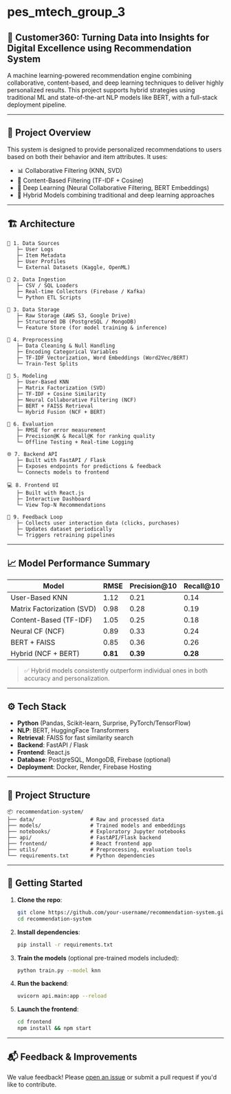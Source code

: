 # pes_mtech_group_3
 
## 🔮 Customer360: Turning Data into Insights for Digital Excellence using Recommendation System

A machine learning-powered recommendation engine combining collaborative, content-based, and deep learning techniques to deliver highly personalized results. This project supports hybrid strategies using traditional ML and state-of-the-art NLP models like BERT, with a full-stack deployment pipeline.

---

## 📌 Project Overview

This system is designed to provide personalized recommendations to users based on both their behavior and item attributes. It uses:

- 📊 Collaborative Filtering (KNN, SVD)
- 🧾 Content-Based Filtering (TF-IDF + Cosine)
- 🧠 Deep Learning (Neural Collaborative Filtering, BERT Embeddings)
- 🔄 Hybrid Models combining traditional and deep learning approaches

---

## 🏗 Architecture

```
📂 1. Data Sources
   ├─ User Logs
   ├─ Item Metadata
   ├─ User Profiles
   └─ External Datasets (Kaggle, OpenML)

🔄 2. Data Ingestion
   ├─ CSV / SQL Loaders
   ├─ Real-time Collectors (Firebase / Kafka)
   └─ Python ETL Scripts

💾 3. Data Storage
   ├─ Raw Storage (AWS S3, Google Drive)
   ├─ Structured DB (PostgreSQL / MongoDB)
   └─ Feature Store (for model training & inference)

🧹 4. Preprocessing
   ├─ Data Cleaning & Null Handling
   ├─ Encoding Categorical Variables
   ├─ TF-IDF Vectorization, Word Embeddings (Word2Vec/BERT)
   └─ Train-Test Splits

🧠 5. Modeling
   ├─ User-Based KNN
   ├─ Matrix Factorization (SVD)
   ├─ TF-IDF + Cosine Similarity
   ├─ Neural Collaborative Filtering (NCF)
   ├─ BERT + FAISS Retrieval
   └─ Hybrid Fusion (NCF + BERT)

🧪 6. Evaluation
   ├─ RMSE for error measurement
   ├─ Precision@K & Recall@K for ranking quality
   └─ Offline Testing + Real-time Logging

🌐 7. Backend API
   ├─ Built with FastAPI / Flask
   ├─ Exposes endpoints for predictions & feedback
   └─ Connects models to frontend

💻 8. Frontend UI
   ├─ Built with React.js
   ├─ Interactive Dashboard
   └─ View Top-N Recommendations

🔁 9. Feedback Loop
   ├─ Collects user interaction data (clicks, purchases)
   ├─ Updates dataset periodically
   └─ Triggers retraining pipelines
```

---

## 📈 Model Performance Summary

| Model                      | RMSE | Precision@10 | Recall@10 |
|---------------------------|------|---------------|------------|
| User-Based KNN            | 1.12 | 0.21          | 0.14       |
| Matrix Factorization (SVD)| 0.98 | 0.28          | 0.19       |
| Content-Based (TF-IDF)    | 1.05 | 0.25          | 0.18       |
| Neural CF (NCF)           | 0.89 | 0.33          | 0.24       |
| BERT + FAISS              | 0.85 | 0.36          | 0.26       |
| Hybrid (NCF + BERT)       | **0.81** | **0.39** | **0.28**   |

> ✅ Hybrid models consistently outperform individual ones in both accuracy and personalization.

---

## ⚙️ Tech Stack

- **Python** (Pandas, Scikit-learn, Surprise, PyTorch/TensorFlow)
- **NLP**: BERT, HuggingFace Transformers
- **Retrieval**: FAISS for fast similarity search
- **Backend**: FastAPI / Flask
- **Frontend**: React.js
- **Database**: PostgreSQL, MongoDB, Firebase (optional)
- **Deployment**: Docker, Render, Firebase Hosting

---

## 📁 Project Structure

```
📦 recommendation-system/
├── data/                  # Raw and processed data
├── models/                # Trained models and embeddings
├── notebooks/             # Exploratory Jupyter notebooks
├── api/                   # FastAPI/Flask backend
├── frontend/              # React frontend app
├── utils/                 # Preprocessing, evaluation tools
└── requirements.txt       # Python dependencies
```

---

## 🚀 Getting Started

1. **Clone the repo**:
   ```bash
   git clone https://github.com/your-username/recommendation-system.git
   cd recommendation-system
   ```

2. **Install dependencies**:
   ```bash
   pip install -r requirements.txt
   ```

3. **Train the models** (optional pre-trained models included):
   ```bash
   python train.py --model knn
   ```

4. **Run the backend**:
   ```bash
   uvicorn api.main:app --reload
   ```

5. **Launch the frontend**:
   ```bash
   cd frontend
   npm install && npm start
   ```

---

## 📬 Feedback & Improvements

We value feedback! Please [open an issue](https://github.com/your-username/recommendation-system/issues) or submit a pull request if you'd like to contribute.
